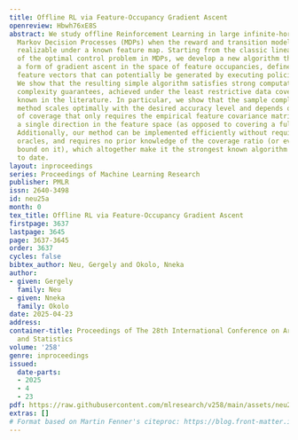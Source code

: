```yaml
---
title: Offline RL via Feature-Occupancy Gradient Ascent
openreview: Hbwh76xE8S
abstract: We study offline Reinforcement Learning in large infinite-horizon discounted
  Markov Decision Processes (MDPs) when the reward and transition models are linearly
  realizable under a known feature map. Starting from the classic linear-program formulation
  of the optimal control problem in MDPs, we develop a new algorithm that performs
  a form of gradient ascent in the space of feature occupancies, defined as the expected
  feature vectors that can potentially be generated by executing policies in the environment.
  We show that the resulting simple algorithm satisfies strong computational and sample
  complexity guarantees, achieved under the least restrictive data coverage assumptions
  known in the literature. In particular, we show that the sample complexity of our
  method scales optimally with the desired accuracy level and depends on a weak notion
  of coverage that only requires the empirical feature covariance matrix to cover
  a single direction in the feature space (as opposed to covering a full subspace).
  Additionally, our method can be implemented efficiently without requiring any computational
  oracles, and requires no prior knowledge of the coverage ratio (or even an upper
  bound on it), which altogether make it the strongest known algorithm for this setting
  to date.
layout: inproceedings
series: Proceedings of Machine Learning Research
publisher: PMLR
issn: 2640-3498
id: neu25a
month: 0
tex_title: Offline RL via Feature-Occupancy Gradient Ascent
firstpage: 3637
lastpage: 3645
page: 3637-3645
order: 3637
cycles: false
bibtex_author: Neu, Gergely and Okolo, Nneka
author:
- given: Gergely
  family: Neu
- given: Nneka
  family: Okolo
date: 2025-04-23
address:
container-title: Proceedings of The 28th International Conference on Artificial Intelligence
  and Statistics
volume: '258'
genre: inproceedings
issued:
  date-parts:
  - 2025
  - 4
  - 23
pdf: https://raw.githubusercontent.com/mlresearch/v258/main/assets/neu25a/neu25a.pdf
extras: []
# Format based on Martin Fenner's citeproc: https://blog.front-matter.io/posts/citeproc-yaml-for-bibliographies/
---
```

